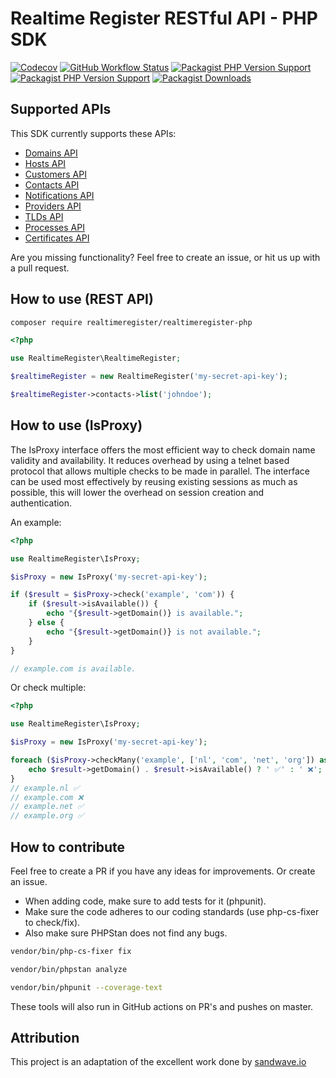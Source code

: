 # Realtime Register RESTful API - PHP SDK

[![Codecov](https://codecov.io/gh/realtimeregister/realtimeregister-php/branch/master/graph/badge.svg?token=CWWIFWRKZC)](https://packagist.org/packages/realtimeregister/realtimeregister-php)
[![GitHub Workflow Status](https://img.shields.io/github/actions/workflow/status/realtimeregister/realtimeregister-php/ci.yml?branch=master)](https://packagist.org/packages/realtimeregister/realtimeregister-php)
[![Packagist PHP Version Support](https://img.shields.io/packagist/php-v/realtimeregister/realtimeregister-php)](https://packagist.org/packages/realtimeregister/realtimeregister-php)
[![Packagist PHP Version Support](https://img.shields.io/packagist/v/realtimeregister/realtimeregister-php)](https://packagist.org/packages/realtimeregister/realtimeregister-php)
[![Packagist Downloads](https://img.shields.io/packagist/dt/realtimeregister/realtimeregister-php)](https://packagist.org/packages/realtimeregister/realtimeregister-php)

## Supported APIs

This SDK currently supports these APIs:

* [Domains API](https://dm.realtimeregister.com/docs/api/domains)
* [Hosts API](https://dm.realtimeregister.com/docs/api/hosts)
* [Customers API](https://dm.realtimeregister.com/docs/api/customers)
* [Contacts API](https://dm.realtimeregister.com/docs/api/contacts)
* [Notifications API](https://dm.realtimeregister.com/docs/api/notifications)
* [Providers API](https://dm.realtimeregister.com/docs/api/providers)
* [TLDs API](https://dm.realtimeregister.com/docs/api/tlds)
* [Processes API](https://dm.realtimeregister.com/docs/api/processes)
* [Certificates API](https://dm.realtimeregister.com/docs/api/ssl)

Are you missing functionality? Feel free to create an issue, or hit us up with a pull request.

## How to use (REST API)

```bash
composer require realtimeregister/realtimeregister-php
```

```php
<?php

use RealtimeRegister\RealtimeRegister;

$realtimeRegister = new RealtimeRegister('my-secret-api-key');

$realtimeRegister->contacts->list('johndoe');
```

## How to use (IsProxy)

The IsProxy interface offers the most efficient way to check domain name validity and availability. It reduces overhead by using a telnet based protocol that allows multiple checks to be made in parallel. The interface can be used most effectively by reusing existing sessions as much as possible, this will lower the overhead on session creation and authentication.

An example: 
```php
<?php

use RealtimeRegister\IsProxy;

$isProxy = new IsProxy('my-secret-api-key');

if ($result = $isProxy->check('example', 'com')) {
    if ($result->isAvailable()) {
        echo "{$result->getDomain()} is available.";
    } else {
        echo "{$result->getDomain()} is not available.";
    }
}

// example.com is available.
```

Or check multiple:
```php
<?php

use RealtimeRegister\IsProxy;

$isProxy = new IsProxy('my-secret-api-key');

foreach ($isProxy->checkMany('example', ['nl', 'com', 'net', 'org']) as $result) {
    echo $result->getDomain() . $result->isAvailable() ? ' ✅' : ' ❌';
}
// example.nl ✅
// example.com ❌
// example.net ✅
// example.org ✅
```

## How to contribute

Feel free to create a PR if you have any ideas for improvements. Or create an issue.

* When adding code, make sure to add tests for it (phpunit).
* Make sure the code adheres to our coding standards (use php-cs-fixer to check/fix).
* Also make sure PHPStan does not find any bugs.

```bash
vendor/bin/php-cs-fixer fix

vendor/bin/phpstan analyze

vendor/bin/phpunit --coverage-text
```

These tools will also run in GitHub actions on PR's and pushes on master.

## Attribution
This project is an adaptation of the excellent work done by [sandwave.io](https://github.com/sandwave-io/realtimeregister-php)
